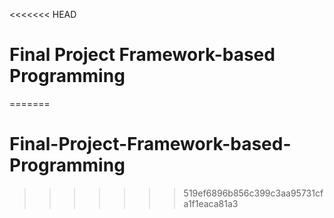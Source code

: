 <<<<<<< HEAD
# Final Project Framework-based Programming
 
=======
# Final-Project-Framework-based-Programming
>>>>>>> 519ef6896b856c399c3aa95731cfa1f1eaca81a3
